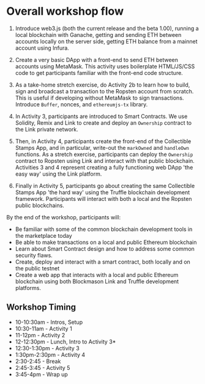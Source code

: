 # Overall workshop flow

1. Introduce web3.js (both the current release and the beta 1.00), running a local blockchain with Ganache, getting and sending ETH between accounts locally on the server side, getting ETH balance from a mainnet account using Infura.

2. Create a very basic DApp with a front-end to send ETH between accounts using MetaMask. This activity uses boilerplate HTML/JS/CSS code to get participants familiar with the front-end code structure. 

3. As a take-home stretch exercise, do Activity 2b to learn how to build, sign and broadcast a transaction to the Ropsten account from scratch. This is useful if developing without MetaMask to sign transactions. Introduce `Buffer`, nonces, and `ethereumjs-tx` library. 
   
4. In Activity 3, participants are introduced to Smart Contracts. We use Solidity, Remix and Link to create and deploy an `Ownership` contract to the Link private network. 
   
5. Then, in Activity 4, participants create the front-end of the Collectible Stamps App, and in particular, write-out the `markOwned` and `handleOwn` functions. As a stretch exercise, participants can deploy the `Ownership` contract to Ropsten using Link and interact with that public blockchain. Activities 3 and 4 represent creating a fully functioning web DApp 'the easy way' using the Link platform. 

6. Finally in Activity 5, participants go about creating the same Collectible Stamps App 'the hard way' using the Truffle blockchain development framework. Participants will interact with both a local and the Ropsten public blockchains. 


By the end of the workshop, participants will:
* Be familiar with some of the common blockchain development tools in the marketplace today
* Be able to make transactions on a local and public Ethereum blockchain
* Learn about Smart Contract design and how to address some common security flaws. 
* Create, deploy and interact with a smart contract, both locally and on the public testnet
* Create a web app that interacts with a local and public Ethereum blockchain using both Blockmason Link and Truffle development platforms. 

## Workshop Timing
* 10-10:30am    - Intros, Setup
* 10:30-11am    - Activity 1
* 11-12pm       - Activity 2
* 12-12:30pm    - Lunch, Intro to Activity 3*
* 12:30-1:30pm  - Activity 3
* 1:30pm-2:30pm - Activity 4
* 2:30-2:45     - Break
* 2:45-3:45     - Activity 5
* 3:45-4pm      - Wrap up

